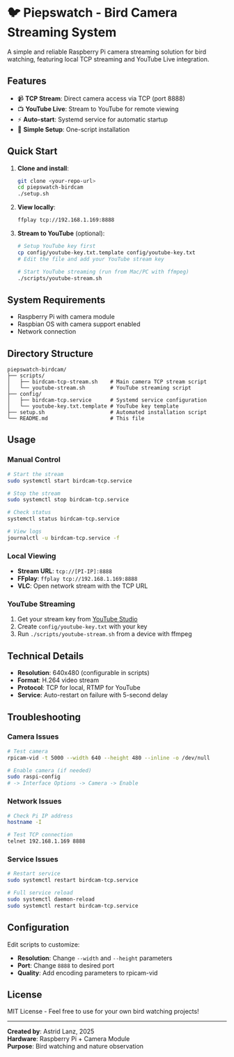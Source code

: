 # 🐦 Piepswatch - Bird Camera Streaming System

A simple and reliable Raspberry Pi camera streaming solution for bird watching, featuring local TCP streaming and YouTube Live integration.

## Features

- 📹 **TCP Stream**: Direct camera access via TCP (port 8888)
- 📺 **YouTube Live**: Stream to YouTube for remote viewing
- ⚡ **Auto-start**: Systemd service for automatic startup
- 🔧 **Simple Setup**: One-script installation

## Quick Start

1. **Clone and install**:
   ```bash
   git clone <your-repo-url>
   cd piepswatch-birdcam
   ./setup.sh
   ```

2. **View locally**:
   ```bash
   ffplay tcp://192.168.1.169:8888
   ```

3. **Stream to YouTube** (optional):
   ```bash
   # Setup YouTube key first
   cp config/youtube-key.txt.template config/youtube-key.txt
   # Edit the file and add your YouTube stream key
   
   # Start YouTube streaming (run from Mac/PC with ffmpeg)
   ./scripts/youtube-stream.sh
   ```

## System Requirements

- Raspberry Pi with camera module
- Raspbian OS with camera support enabled
- Network connection

## Directory Structure

```
piepswatch-birdcam/
├── scripts/
│   ├── birdcam-tcp-stream.sh    # Main camera TCP stream script
│   └── youtube-stream.sh        # YouTube streaming script
├── config/
│   ├── birdcam-tcp.service      # Systemd service configuration
│   └── youtube-key.txt.template # YouTube key template
├── setup.sh                     # Automated installation script
└── README.md                    # This file
```

## Usage

### Manual Control
```bash
# Start the stream
sudo systemctl start birdcam-tcp.service

# Stop the stream  
sudo systemctl stop birdcam-tcp.service

# Check status
systemctl status birdcam-tcp.service

# View logs
journalctl -u birdcam-tcp.service -f
```

### Local Viewing
- **Stream URL**: `tcp://[PI-IP]:8888`
- **FFplay**: `ffplay tcp://192.168.1.169:8888`
- **VLC**: Open network stream with the TCP URL

### YouTube Streaming
1. Get your stream key from [YouTube Studio](https://studio.youtube.com)
2. Create `config/youtube-key.txt` with your key
3. Run `./scripts/youtube-stream.sh` from a device with ffmpeg

## Technical Details

- **Resolution**: 640x480 (configurable in scripts)
- **Format**: H.264 video stream
- **Protocol**: TCP for local, RTMP for YouTube
- **Service**: Auto-restart on failure with 5-second delay

## Troubleshooting

### Camera Issues
```bash
# Test camera
rpicam-vid -t 5000 --width 640 --height 480 --inline -o /dev/null

# Enable camera (if needed)
sudo raspi-config
# -> Interface Options -> Camera -> Enable
```

### Network Issues
```bash
# Check Pi IP address
hostname -I

# Test TCP connection
telnet 192.168.1.169 8888
```

### Service Issues
```bash
# Restart service
sudo systemctl restart birdcam-tcp.service

# Full service reload
sudo systemctl daemon-reload
sudo systemctl restart birdcam-tcp.service
```

## Configuration

Edit scripts to customize:
- **Resolution**: Change `--width` and `--height` parameters
- **Port**: Change `8888` to desired port
- **Quality**: Add encoding parameters to rpicam-vid

## License

MIT License - Feel free to use for your own bird watching projects!

---

**Created by**: Astrid Lanz, 2025  
**Hardware**: Raspberry Pi + Camera Module  
**Purpose**: Bird watching and nature observation
